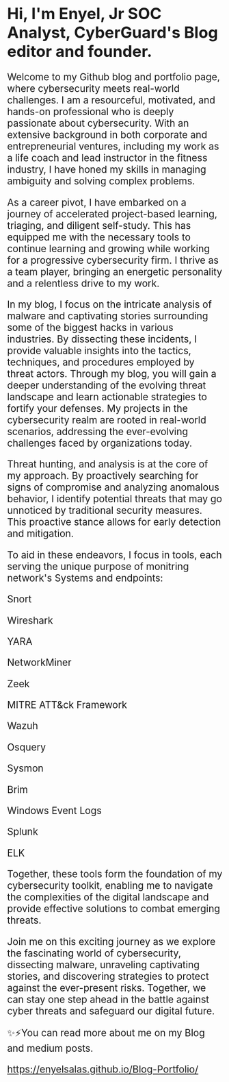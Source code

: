 
<!DOCTYPE html>
<html>
<body>

<h1 style="font-size:300%;"></h1>
<p style="font-size:160%;"></p>
<p style="font-family:courier;"></p>

</body>
</html>


<h1 style="font-size:260%;">Hi, I'm Enyel, Jr SOC Analyst, CyberGuard's Blog editor and founder.</h1>
  
<p style="font-size:160%;">Welcome to my Github blog and portfolio page, where cybersecurity meets real-world challenges. I am a resourceful, motivated, and hands-on professional who is deeply passionate about cybersecurity. With an extensive background in both corporate and entrepreneurial ventures, including my work as a life coach and lead instructor in the fitness industry, I have honed my skills in managing ambiguity and solving complex problems.

<p style="font-size:160%;">As a career pivot, I have embarked on a journey of accelerated project-based learning, triaging, and diligent self-study. This has equipped me with the necessary tools to continue learning and growing while working for a progressive cybersecurity firm. I thrive as a team player, bringing an energetic personality and a relentless drive to my work.

<p style="font-size:160%;">In my blog, I focus on the intricate analysis of malware and captivating stories surrounding some of the biggest hacks in various industries. By dissecting these incidents, I provide valuable insights into the tactics, techniques, and procedures employed by threat actors. Through my blog, you will gain a deeper understanding of the evolving threat landscape and learn actionable strategies to fortify your defenses.
My projects in the cybersecurity realm are rooted in real-world scenarios, addressing the ever-evolving challenges faced by organizations today. 

<p style="font-size:160%;">Threat hunting, and analysis is at the core of my approach. By proactively searching for signs of compromise and analyzing anomalous behavior, I identify potential threats that may go unnoticed by traditional security measures. This proactive stance allows for early detection and mitigation.</p>


<p style="font-size:160%;">To aid in these endeavors, I focus in tools, each serving the unique purpose of monitring network's Systems and endpoints:</p>
<p style="font-size:160%;">Snort</p>
<p style="font-size:160%;">Wireshark</p>
<p style="font-size:160%;">YARA</p>
<p style="font-size:160%;">NetworkMiner</p>
<p style="font-size:160%;">Zeek</p>
<p style="font-size:160%;">MITRE ATT&ck Framework</p>
<p style="font-size:160%;">Wazuh</p>
<p style="font-size:160%;">Osquery</p>
<p style="font-size:160%;">Sysmon</p>
<p style="font-size:160%;">Brim</p>
<p style="font-size:160%;">Windows Event Logs </p>
<p style="font-size:160%;">Splunk </p> 
<p style="font-size:160%;">ELK</p>
<p style="font-size:160%;">Together, these tools form the foundation of my cybersecurity toolkit, enabling me to navigate the complexities of the digital landscape and provide effective solutions to combat emerging threats.
  
<p style="font-size:160%;">Join me on this exciting journey as we explore the fascinating world of cybersecurity, dissecting malware, unraveling captivating stories, and discovering strategies to protect against the ever-present risks. Together, we can stay one step ahead in the battle against cyber threats and safeguard our digital future.</p>

<p style="font-size:160%;">✨⚡You can read more about me on my Blog and medium posts.</p>

<p style="font-size:160%;"><a href="url">https://enyelsalas.github.io/Blog-Portfolio/</a>


